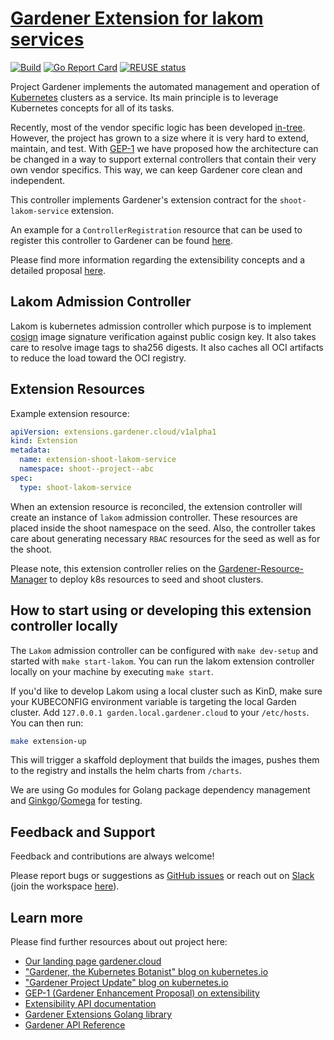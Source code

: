 # [Gardener Extension for lakom services](https://gardener.cloud)

[![Build](https://github.com/gardener/gardener-extension-shoot-lakom-service/actions/workflows/non-release.yaml/badge.svg)](https://github.com/gardener/gardener-extension-shoot-lakom-service/actions/workflows/non-release.yaml)
[![Go Report Card](https://goreportcard.com/badge/github.com/gardener/gardener-extension-shoot-lakom-service)](https://goreportcard.com/report/github.com/gardener/gardener-extension-shoot-lakom-service)
[![REUSE status](https://api.reuse.software/badge/github.com/gardener/gardener-extension-shoot-lakom-service)](https://api.reuse.software/info/github.com/gardener/gardener-extension-shoot-lakom-service)

Project Gardener implements the automated management and operation of [Kubernetes](https://kubernetes.io/) clusters as a service.
Its main principle is to leverage Kubernetes concepts for all of its tasks.

Recently, most of the vendor specific logic has been developed [in-tree](https://github.com/gardener/gardener).
However, the project has grown to a size where it is very hard to extend, maintain, and test.
With [GEP-1](https://github.com/gardener/gardener/blob/master/docs/proposals/01-extensibility.md) we have proposed how the architecture can be changed in a way to support external controllers that contain their very own vendor specifics.
This way, we can keep Gardener core clean and independent.

This controller implements Gardener's extension contract for the `shoot-lakom-service` extension.

An example for a `ControllerRegistration` resource that can be used to register this controller to Gardener can be found [here](example/controller-registration.yaml).

Please find more information regarding the extensibility concepts and a detailed proposal [here](https://github.com/gardener/gardener/blob/master/docs/proposals/01-extensibility.md).

## Lakom Admission Controller

Lakom is kubernetes admission controller which purpose is to implement [cosign](https://github.com/sigstore/cosign) image signature verification against public cosign key. It also takes care to resolve image tags to sha256 digests. It also caches all OCI artifacts to reduce the load toward the OCI registry.

## Extension Resources

Example extension resource:
>
```yaml
apiVersion: extensions.gardener.cloud/v1alpha1
kind: Extension
metadata:
  name: extension-shoot-lakom-service
  namespace: shoot--project--abc
spec:
  type: shoot-lakom-service
```

When an extension resource is reconciled, the extension controller will create an instance of `lakom` admission controller. These resources are placed inside the shoot namespace on the seed. Also, the controller takes care about generating necessary `RBAC` resources for the seed as well as for the shoot.

Please note, this extension controller relies on the [Gardener-Resource-Manager](https://github.com/gardener/gardener/blob/master/docs/concepts/resource-manager.md) to deploy k8s resources to seed and shoot clusters.

## How to start using or developing this extension controller locally

The `Lakom` admission controller can be configured with `make dev-setup` and started with `make start-lakom`.
You can run the lakom extension controller locally on your machine by executing `make start`.

If you'd like to develop Lakom using a local cluster such as KinD, make sure your KUBECONFIG environment variable is targeting the local Garden cluster.
Add `127.0.0.1 garden.local.gardener.cloud` to your `/etc/hosts`. You can then run:

```bash
make extension-up
```

This will trigger a skaffold deployment that builds the images, pushes them to the registry and installs the helm charts from `/charts`.

We are using Go modules for Golang package dependency management and [Ginkgo](https://github.com/onsi/ginkgo)/[Gomega](https://github.com/onsi/gomega) for testing.

## Feedback and Support

Feedback and contributions are always welcome!

Please report bugs or suggestions as [GitHub issues](https://github.com/gardener/gardener-extension-shoot-lakom-service/issues) or reach out on [Slack](https://gardener-cloud.slack.com/) (join the workspace [here](https://gardener.cloud/community/community-bio/)).

## Learn more

Please find further resources about out project here:

* [Our landing page gardener.cloud](https://gardener.cloud/)
* ["Gardener, the Kubernetes Botanist" blog on kubernetes.io](https://kubernetes.io/blog/2018/05/17/gardener/)
* ["Gardener Project Update" blog on kubernetes.io](https://kubernetes.io/blog/2019/12/02/gardener-project-update/)
* [GEP-1 (Gardener Enhancement Proposal) on extensibility](https://github.com/gardener/gardener/blob/master/docs/proposals/01-extensibility.md)
* [Extensibility API documentation](https://github.com/gardener/gardener/tree/master/docs/extensions)
* [Gardener Extensions Golang library](https://godoc.org/github.com/gardener/gardener/extensions/pkg)
* [Gardener API Reference](https://gardener.cloud/api-reference/)
